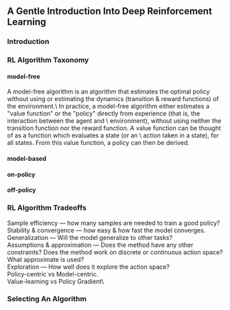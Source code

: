 ## A Gentle Introduction Into Deep Reinforcement Learning

### Introduction


### RL Algorithm Taxonomy
#### model-free
A model-free algorithm is an algorithm that estimates the optimal policy without using or estimating the dynamics (transition & reward functions) of the environment.\ In practice, a model-free algorithm either estimates a "value function" or the "policy" directly from experience (that is, the interaction between the agent and \ environment), without using neither the transition function nor the reward function. A value function can be thought of as a function which evaluates a state (or an \ action taken in a state), for all states. From this value function, a policy can then be derived.

#### model-based

#### on-policy
#### off-policy

### RL Algorithm Tradeoffs
Sample efficiency — how many samples are needed to train a good policy?\
Stability & convergence — how easy & how fast the model converges.\
Generalization — Will the model generalize to other tasks?\
Assumptions & approximation — Does the method have any other constraints? Does the method work on discrete or continuous action space? What approximate is used?\
Exploration — How well does it explore the action space?\
Policy-centric vs Model-centric.\
Value-learning vs Policy Gradient\

### Selecting An Algorithm
